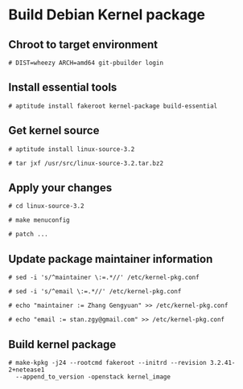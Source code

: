 # Build Debian Kernel package

## Chroot to target environment

    # DIST=wheezy ARCH=amd64 git-pbuilder login

## Install essential tools

    # aptitude install fakeroot kernel-package build-essential

## Get kernel source

    # aptitude install linux-source-3.2

    # tar jxf /usr/src/linux-source-3.2.tar.bz2

## Apply your changes

    # cd linux-source-3.2

    # make menuconfig

    # patch ...

## Update package maintainer information

    # sed -i 's/^maintainer \:=.*//' /etc/kernel-pkg.conf

    # sed -i 's/^email \:=.*//' /etc/kernel-pkg.conf

    # echo "maintainer := Zhang Gengyuan" >> /etc/kernel-pkg.conf

    # echo "email := stan.zgy@gmail.com" >> /etc/kernel-pkg.conf

## Build kernel package

    # make-kpkg -j24 --rootcmd fakeroot --initrd --revision 3.2.41-2+netease1
      --append_to_version -openstack kernel_image
